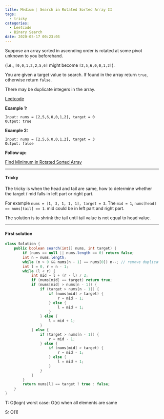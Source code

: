```yaml
---
title: Medium | Search in Rotated Sorted Array II
tags:
  - tricky
categories:
  - Leetcode
  - Binary Search
date: 2020-05-17 00:23:03
---
```


Suppose an array sorted in ascending order is rotated at some pivot unknown to you beforehand.

(i.e., `[0,0,1,2,2,5,6]` might become `[2,5,6,0,0,1,2]`).

You are given a target value to search. If found in the array return `true`, otherwise return `false`.

There may be duplicate integers in the array.

[Leetcode](https://leetcode.com/problems/search-in-rotated-sorted-array-ii/)

<!--more-->

**Example 1:**

```
Input: nums = [2,5,6,0,0,1,2], target = 0
Output: true
```

**Example 2:**

```
Input: nums = [2,5,6,0,0,1,2], target = 3
Output: false
```

**Follow up:** 

[Find Minimum in Rotated Sorted Array](https://leetcode.com/problems/find-minimum-in-rotated-sorted-array/)

---

#### Tricky 

The tricky is when the head and tail are same, how to determine whether the target / mid falls in left part or right part.

For example `nums = [1, 3, 1, 1, 1], target = 3`. The `mid = 1`, `nums[head] == nums[tail] == 1`. mid could be in left part and right part.

The solution is to shrink the tail until tail value is not equal to head value.

---

#### First solution 

```java
class Solution {
    public boolean search(int[] nums, int target) {
        if (nums == null || nums.length == 0) return false;
        int n = nums.length;
        while (n > 0 && nums[n - 1] == nums[0]) n--; // remove duplicates
        int l = 0, r = n - 1;
        while (l < r) {
            int mid = l + (r - l) / 2;
            if (nums[mid] == target) return true;
            if (nums[mid] > nums[n - 1]) {
                if (target > nums[n - 1]) {
                    if (nums[mid] > target) {
                        r = mid - 1;
                    } else {
                        l = mid + 1;
                    }
                } else {
                    l = mid + 1;
                }
            } else {
                if (target > nums[n - 1]) {
                    r = mid - 1;
                } else {
                    if (nums[mid] > target) {
                        r = mid - 1;
                    } else {
                        l = mid + 1;
                    }
                }
            }
        }
        return nums[l] == target ? true : false;
    }
}
```

T: O(logn)		worst case: O(n) when all elements are same

S: O(1)